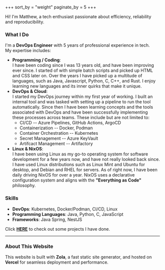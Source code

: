 +++
sort_by = "weight"
paginate_by = 5
+++

Hi! I'm Matthew, a tech enthusiast passionate about efficiency, reliability and reproducibility.

### What I Do

I'm a **DevOps Engineer** with 5 years of professional experience in tech.  
My expertise includes:

-   **Programming / Coding**:  
    I have been coding since I was 13 years old, and have been improving ever since. I started of with simple batch scripts and picked up HTML and CSS later on. Over the years I have picked up a multitude of languages, such as Java, Javascript, Python, C, C++, and Rust. I enjoy learning new languages and its inner quirks that make it unique.
-   **DevOps & Cloud**:  
    I started my DevOps journey within my first year of working. I built an internal tool and was tasked with setting up a pipeline to run the tool automatically. Since then I have been learning concepts and the tools associated with DevOps and have been successfully implementing these processes across teams. These include but are not limited to:
    - CI/CD -- Azure Pipelines, GitHub Actions, ArgoCD
    - Containerization -- Docker, Podman
    - Container Orchestration -- Kubernetes
    - Secret Management -- Azure KeyVault
    - Artifcact Management -- Artifactory
-   **Linux & NixOS**:  
    I have been using Linux as my go-to operating system for software development for a few years now, and have not really looked back since. I have used Linux distributions such as Linux Mint and Ubuntu for desktop, and Debian and RHEL for servers. As of right now, I have been daily driving NixOS for over a year. NixOS uses a declarative configuration system and aligns with the **"Everything as Code"** philosophy.

### Skills

- **DevOps**: Kubernetes, Docker/Podman, CI/CD, Linux
- **Programming Languages**: Java, Python, C, JavaScript
- **Frameworks**: Java Spring, NestJS

Click [**HERE**](/projects) to check out some projects I have done.

---

### About This Website
This website is built with **Zola**, a fast static site generator, and hosted on **Vercel** for seamless deployment and performance.

